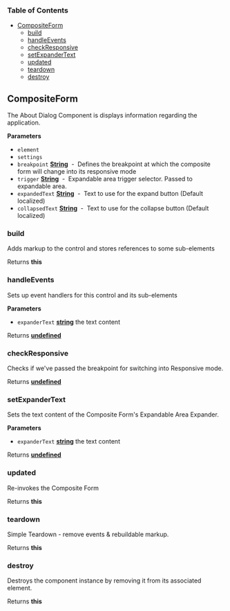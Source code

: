 <!-- Generated by documentation.js. Update this documentation by updating the source code. -->

### Table of Contents

-   [CompositeForm](#compositeform)
    -   [build](#build)
    -   [handleEvents](#handleevents)
    -   [checkResponsive](#checkresponsive)
    -   [setExpanderText](#setexpandertext)
    -   [updated](#updated)
    -   [teardown](#teardown)
    -   [destroy](#destroy)

## CompositeForm

The About Dialog Component is displays information regarding the application.

**Parameters**

-   `element`  
-   `settings`  
-   `breakpoint` **[String](https://developer.mozilla.org/en-US/docs/Web/JavaScript/Reference/Global_Objects/String)**  -  Defines the breakpoint at which the composite form will change into its responsive mode
-   `trigger` **[String](https://developer.mozilla.org/en-US/docs/Web/JavaScript/Reference/Global_Objects/String)**  -  Expandable area trigger selector. Passed to expandable area.
-   `expandedText` **[String](https://developer.mozilla.org/en-US/docs/Web/JavaScript/Reference/Global_Objects/String)**  -  Text to use for the expand button (Default localized)
-   `collapsedText` **[String](https://developer.mozilla.org/en-US/docs/Web/JavaScript/Reference/Global_Objects/String)**  -  Text to use for the collapse button (Default localized)

### build

Adds markup to the control and stores references to some sub-elements

Returns **this** 

### handleEvents

Sets up event handlers for this control and its sub-elements

**Parameters**

-   `expanderText` **[string](https://developer.mozilla.org/en-US/docs/Web/JavaScript/Reference/Global_Objects/String)** the text content

Returns **[undefined](https://developer.mozilla.org/en-US/docs/Web/JavaScript/Reference/Global_Objects/undefined)** 

### checkResponsive

Checks if we've passed the breakpoint for switching into Responsive mode.

Returns **[undefined](https://developer.mozilla.org/en-US/docs/Web/JavaScript/Reference/Global_Objects/undefined)** 

### setExpanderText

Sets the text content of the Composite Form's Expandable Area Expander.

**Parameters**

-   `expanderText` **[string](https://developer.mozilla.org/en-US/docs/Web/JavaScript/Reference/Global_Objects/String)** the text content

Returns **[undefined](https://developer.mozilla.org/en-US/docs/Web/JavaScript/Reference/Global_Objects/undefined)** 

### updated

Re-invokes the Composite Form

Returns **this** 

### teardown

Simple Teardown - remove events & rebuildable markup.

Returns **this** 

### destroy

Destroys the component instance by removing it from its associated element.

Returns **this** 
